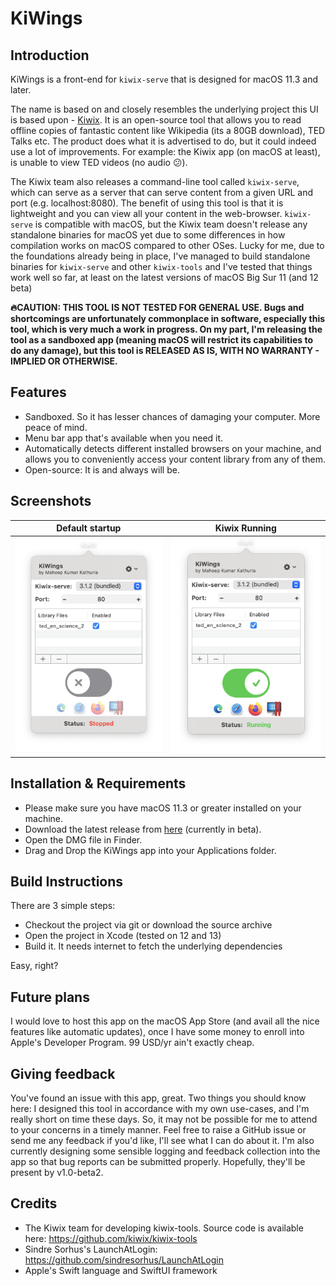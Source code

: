 #  KiWings

## Introduction
KiWings is a front-end for `kiwix-serve` that is designed for macOS 11.3 and later.

The name is based on and closely resembles the underlying project this UI is based upon - [Kiwix](https://www.kiwix.org/). It is an open-source tool that allows you to read offline copies of fantastic content like Wikipedia (its a 80GB download), TED Talks etc. The product does what it is advertised to do, but it could indeed use a lot of improvements. For example: the Kiwix app (on macOS at least), is unable to view TED videos (no audio 😕).

The Kiwix team also releases a command-line tool called `kiwix-serve`, which can serve as a server that can serve content from a given URL and port (e.g. localhost:8080). The benefit of using this tool is that it is lightweight and you can view all your content in the web-browser. `kiwix-serve` is compatible with macOS, but the Kiwix team doesn't release any standalone binaries for macOS yet due to some differences in how compilation works on macOS compared to other OSes. Lucky for me, due to the foundations already being in place, I've managed to build standalone binaries for `kiwix-serve` and other `kiwix-tools` and I've tested that things work well so far, at least on the latest versions of macOS Big Sur 11 (and 12 beta)

**🔥CAUTION: THIS TOOL IS NOT TESTED FOR GENERAL USE. Bugs and shortcomings are unfortunately commonplace in software, especially this tool, which is very much a work in progress. On my part, I'm releasing the tool as a sandboxed app (meaning macOS will restrict its capabilities to do any damage), but this tool is RELEASED AS IS, WITH NO WARRANTY - IMPLIED OR OTHERWISE.**

## Features
- Sandboxed. So it has lesser chances of damaging your computer. More peace of mind.
- Menu bar app that's available when you need it.
- Automatically detects different installed browsers on your machine, and allows you to conveniently access your content library from any of them.
- Open-source: It is and always will be.

## Screenshots
Default startup                            |  Kiwix Running
:-----------------------------------------:|:------------------------------------------:
![](./screenshots/Screenshot-Stopped.png)  |  ![](./screenshots/Screenshot-Running.png)


## Installation & Requirements
- Please make sure you have macOS 11.3 or greater installed on your machine.
- Download the latest release from [here](https://github.com/mkathuri/kiwings/releases/download/1.0-beta1/Kiwings-1.0.dmg) (currently in beta).
- Open the DMG file in Finder.
- Drag and Drop the KiWings app into your Applications folder.

## Build Instructions
There are 3 simple steps:
- Checkout the project via git or download the source archive
- Open the project in Xcode (tested on 12 and 13)
- Build it. It needs internet to fetch the underlying dependencies

Easy, right?

## Future plans
I would love to host this app on the macOS App Store (and avail all the nice features like automatic updates), once I have some money to enroll into Apple's Developer Program. 99 USD/yr ain't exactly cheap.

## Giving feedback
You've found an issue with this app, great. Two things you should know here: I designed this tool in accordance with my own use-cases, and I'm really short on time these days. So, it may not be possible for me to attend to your concerns in a timely manner. Feel free to raise a GitHub issue or send me any feedback if you'd like, I'll see what I can do about it.
I'm also currently designing some sensible logging and feedback collection into the app so that bug reports can be submitted properly. Hopefully, they'll be present by v1.0-beta2.

## Credits
- The Kiwix team for developing kiwix-tools. Source code is available here: https://github.com/kiwix/kiwix-tools
- Sindre Sorhus's LaunchAtLogin: https://github.com/sindresorhus/LaunchAtLogin
- Apple's Swift language and SwiftUI framework
